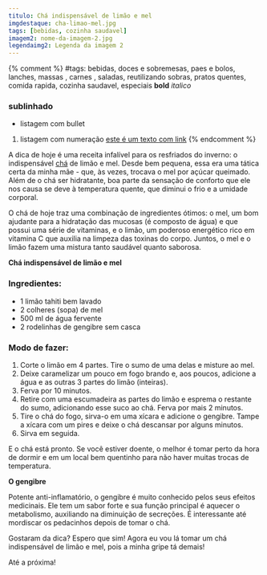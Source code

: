 ```yaml
---
titulo: Chá indispensável de limão e mel
imgdestaque: cha-limao-mel.jpg
tags: [bebidas, cozinha saudavel]
imagem2: nome-da-imagem-2.jpg
legendaimg2: Legenda da imagem 2
---
```

{% comment %}
#tags: bebidas, doces e sobremesas, paes e bolos, lanches, massas , carnes , saladas, reutilizando sobras, pratos quentes, comida rapida, cozinha saudavel, especiais
**bold**
*italico*
### sublinhado
* listagem com bullet
1. listagem com numeração
[este é um texto com link](https://www.enderecodolink.com)
{% endcomment %}

A dica de hoje é uma receita infalível para os resfriados do inverno: o indispensável [chá](http://paneladepau.com.br/cha-preto-com-maca/) de limão e mel. Desde bem pequena, essa era uma tática certa da minha mãe - que, às vezes, trocava o mel por açúcar queimado. Além de o chá ser hidratante, boa parte da sensação de conforto que ele nos causa se deve à temperatura quente, que diminui o frio e a umidade corporal. 

O chá de hoje traz uma combinação de ingredientes ótimos: o mel, um bom ajudante para a hidratação das mucosas (é composto de água) e que possui uma série de vitaminas, e o limão, um poderoso energético rico em vitamina C que auxilia na limpeza das toxinas do corpo. Juntos, o mel e o limão fazem uma mistura tanto saudável quanto saborosa.

**Chá indispensável de limão e mel**

### Ingredientes:

* 1 limão tahiti bem lavado
* 2 colheres (sopa) de mel
* 500 ml de água fervente
* 2 rodelinhas de gengibre sem casca

### Modo de fazer:

1. Corte o limão em 4 partes. Tire o sumo de uma delas e misture ao mel.
2. Deixe caramelizar um pouco em fogo brando e, aos poucos, adicione a água e as outras 3 partes do limão (inteiras).
3. Ferva por 10 minutos. 
4. Retire com uma escumadeira as partes do limão e esprema o restante do sumo, adicionando esse suco ao chá. Ferva por mais 2 minutos.
5. Tire o chá do fogo, sirva-o em uma xícara e adicione o gengibre. Tampe a xícara com um pires e deixe o chá descansar por alguns minutos. 
6. Sirva em seguida. 

E o chá está pronto. Se você estiver doente, o melhor é tomar perto da hora de dormir e em um local bem quentinho para não haver muitas trocas de temperatura. 

**O gengibre**

Potente anti-inflamatório, o gengibre é muito conhecido pelos seus efeitos medicinais. Ele tem um sabor forte e sua função principal é aquecer o metabolismo, auxiliando na diminuição de secreções. É interessante até mordiscar os pedacinhos depois de tomar o chá. 
 
Gostaram da dica? 
Espero que sim! Agora eu vou lá tomar um chá indispensável de limão e mel, pois a minha gripe tá demais!

Até a próxima!
